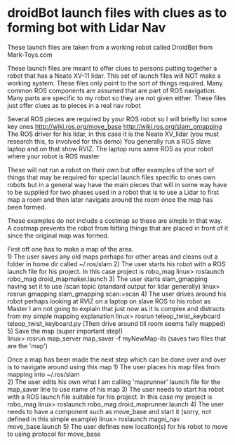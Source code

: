 # droidBot launch files with clues as to forming bot with Lidar Nav

These launch files are taken from a working robot called DroidBot from Mark-Toys.com

These launch files are meant to offer clues to persons putting together a robot that has a Neato XV-11 lidar.
This set of launch files will NOT make a working system.  These files only point to the sort of things required.
Many common ROS components are assumed that are part of ROS navigation.
Many parts are specific to my robot so they are not given either.  These files just offer clues as to pieces in a real nav robot

Several ROS pieces are required by your ROS robot so I will briefly list some key ones
    http://wiki.ros.org/move_base
    http://wiki.ros.org/slam_gmapping
    The ROS driver for his lidar, in this case it is the Neato XV_lidar (you must research this, to involved for this demo)
    You generally run a ROS slave laptop and on that show RVIZ. The laptop runs same ROS as your robot where your robot is ROS master

These will not run a robot on their own but offer examples of the sort of things that may be required for special launch files specific to ones own robots but in a general way have the main pieces that will in some way have to be supplied for two phases used in a robot that is to use a Lidar to first map a room and then later navigate around the room once the map has been formed.

These examples do not include a costmap so these are simple in that way.  A costmap prevents the robot from hitting things that are placed in front of it since the original map was formed.

First off one has to make a map of the area.   
    1) The user saves any old maps perhaps for other areas and cleans out a folder in home dir called ~/.ros/slam
    2) The user starts his robot with a ROS launch file for his project.  In this case project is robo_mag
    linux> roslaunch robo_mag droid_mapmaker.launch
    3) The user starts slam_gmapping having set it to use /scan topic (standard output for lidar generally)
    linux> rosrun gmapping slam_gmapping scan:=scan
    4) The user drives around his robot perhaps looking at RVIZ on a laptop on slave ROS to his robot as Master
    I am not going to explain that just now as it is complex and distracts from my simple mapping explanation
    linux> rosrun teleop_twist_keyboard teleop_twist_keyboard.py           (Then drive around till room seems fully mapped)
    5) Save the map (super important step!)   
    linux> rosrun map_server map_saver -f myNewMap-ils                     (saves two files that are the 'map')

Once a map has been made the next step which can be done over and over is to navigate around using this map
    1) The user places his map files from mapping into ~/.ros/slam  
    2) The user edits his own what I am calling 'maprunner' launch file for the map_saver line to use name of his map
    3) The user needs to start his robot with a ROS launch file suitable for his project. In this case my project is robo_mag
    linux> roslaunch robo_mag droid_maprunner.launch
    4) The user needs to have a component such as move_base and start it (sorry, not defined in this simple example)
    linux> roslaunch magni_nav move_base.launch
    5) The user defines new location(s) for his robot to move to using protocol for move_base
